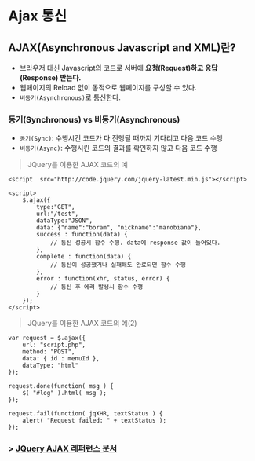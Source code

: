 # Ajax 통신

## AJAX(Asynchronous Javascript and XML)란?

- 브라우저 대신 Javascript의 코드로 서버에 **요청(Request)하고 응답(Response) 받는다.**  
- 웹페이지의 Reload 없이 동적으로 웹페이지를 구성할 수 있다.
- `비동기(Asynchronous)`로 통신한다.

### 동기(Synchronous) vs 비동기(Asynchronous)
- `동기(Sync)`: 수행시킨 코드가 다 진행될 때까지 기다리고 다음 코드 수행
- `비동기(Async)`: 수행시킨 코드의 결과를 확인하지 않고 다음 코드 수행

> JQuery를 이용한 AJAX 코드의 예

```
<script  src="http://code.jquery.com/jquery-latest.min.js"></script>

<script>
    $.ajax({
        type:"GET",
        url:"/test",
        dataType:"JSON", 
        data: {"name":"boram", "nickname":"marobiana"},
        success : function(data) {
            // 통신 성공시 함수 수행. data에 response 값이 들어있다.
        },
        complete : function(data) {
            // 통신이 성공했거나 실패해도 완료되면 함수 수행
        },
        error : function(xhr, status, error) {
            // 통신 후 에러 발생시 함수 수행
        }
    });
</script>
```

> JQuery를 이용한 AJAX 코드의 예(2)
```
var request = $.ajax({
    url: "script.php",
    method: "POST",
    data: { id : menuId },
    dataType: "html"
});
 
request.done(function( msg ) {
    $( "#log" ).html( msg );
});
 
request.fail(function( jqXHR, textStatus ) {
    alert( "Request failed: " + textStatus );
});
```


### > [JQuery AJAX 레퍼런스 문서](https://api.jquery.com/jquery.ajax/)

